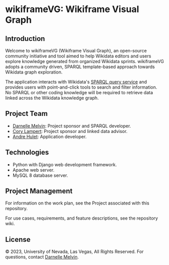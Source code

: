 # wikiframeVG: Wikiframe Visual Graph

## Introduction

Welcome to wikiframeVG (Wikiframe Visual Graph), an open-source community initiative and tool aimed to help Wikidata editors and users explore knowledge generated from organized Wikidata sprints. wikiframeVG adopts a community driven, SPARQL template-based approach towards Wikidata graph exploration. 

The application interacts with Wikidata's [SPARQL query service](https://query.wikidata.org/) and provides users with point-and-click tools to search and filter information. No SPARQL or other coding knowledge will be required to retrieve data linked across the Wikidata knowledge graph.

## Project Team
* [Darnelle Melvin](https://github.com/darnelleMelvin): Project sponsor and SPARQL developer.
* [Cory Lampert](https://github.com/corylampert): Project sponsor and linked data advisor.
* [Andre Hulet](https://github.com/aehulet): Application developer.

## Technologies
* Python with Django web development framework.
* Apache web server.
* MySQL 8 database server.
## Project Management
For information on the work plan, see the Project associated with this repository.

For use cases, requirements, and feature descriptions, see the repository wiki.

## License
© 2023, University of Nevada, Las Vegas, All Rights Reserved.  For questions, contact [Darnelle Melvin](https://github.com/darnelleMelvin). 
